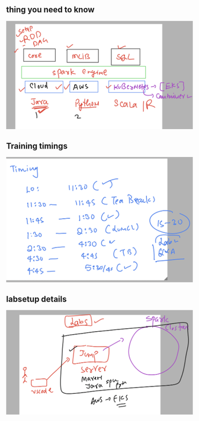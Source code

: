 ## thing you need to know 

<img src="info.png">

## Training timings 

<img src="time1.png">

## labsetup details 

<img src="lab1.png">


